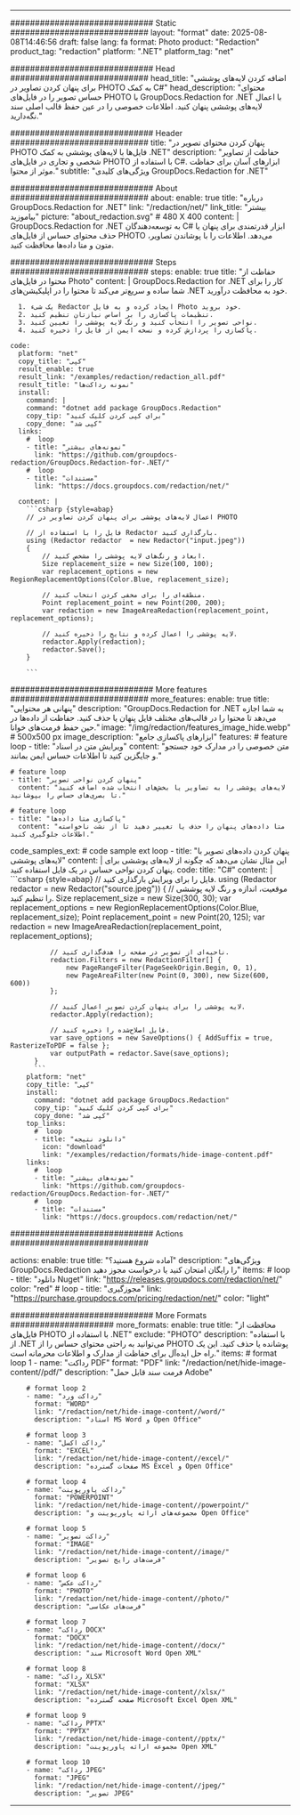
---
############################# Static ############################
layout: "format"
date:  2025-08-08T14:46:56
draft: false
lang: fa
format: Photo
product: "Redaction"
product_tag: "redaction"
platform: ".NET"
platform_tag: "net"

############################# Head ############################
head_title: "اضافه کردن لایه‌های پوششی برای پنهان کردن تصاویر در PHOTO به کمک C#"
head_description: "محتوای حساس تصویر را در فایل‌های PHOTO با GroupDocs.Redaction for .NET با اعمال لایه‌های پوششی پنهان کنید. اطلاعات خصوصی را در عین حفظ قالب اصلی سند نگه‌دارید."

############################# Header ############################
title: "پنهان کردن محتوای تصویر در PHOTO فایل‌ها با لایه‌های پوششی به کمک .NET" 
description: "حفاظت از تصاویر شخصی و تجاری در فایل‌های PHOTO با استفاده از C#. ابزارهای آسان برای حفاظت موثر از محتوا."
subtitle: "ویژگی‌های کلیدی GroupDocs.Redaction for .NET" 

############################# About ############################
about:
    enable: true
    title: "درباره GroupDocs.Redaction for .NET"
    link: "/redaction/net/"
    link_title: "بیشتر بیاموزید"
    picture: "about_redaction.svg" # 480 X 400
    content: |
       GroupDocs.Redaction for .NET به توسعه‌دهندگان C# ابزار قدرتمندی برای پنهان یا حذف محتوای حساس از فایل‌های PHOTO می‌دهد. اطلاعات را با پوشاندن تصاویر، متون و متا داده‌ها محافظت کنید.

############################# Steps ############################
steps:
    enable: true
    title: "حفاظت از محتوا در فایل‌های Photo"
    content: |
      GroupDocs.Redaction for .NET کار را برای شما ساده و سریع‌تر می‌کند تا محتوا را در اپلیکیشن‌های .NET خود به محافظت درآورید.
      
      1. یک شیء Redactor ایجاد کرده و به فایل Photo خود بروید.
      2. تنظیمات پاکسازی را بر اساس نیازتان تنظیم کنید.
      3. نواحی تصویر را انتخاب کنید و رنگ لایه پوششی را تعیین کنید.
      4. پاکسازی را پردازش کرده و نسخه ایمن از فایل را ذخیره کنید.
   
    code:
      platform: "net"
      copy_title: "کپی"
      result_enable: true
      result_link: "/examples/redaction/redaction_all.pdf"
      result_title: "نمونه رداکت‌ها"
      install:
        command: |
        command: "dotnet add package GroupDocs.Redaction"
        copy_tip: "برای کپی کردن کلیک کنید"
        copy_done: "کپی شد"
      links:
        #  loop
        - title: "نمونه‌های بیشتر"
          link: "https://github.com/groupdocs-redaction/GroupDocs.Redaction-for-.NET/"
        #  loop
        - title: "مستندات"
          link: "https://docs.groupdocs.com/redaction/net/"
          
      content: |
        ```csharp {style=abap}
        // اعمال لایه‌های پوششی برای پنهان کردن تصاویر در PHOTO

        // فایل را با استفاده از Redactor بارگذاری کنید.
        using (Redactor redactor  = new Redactor("input.jpeg"))
        {
            // ابعاد و رنگ‌های لایه پوششی را مشخص کنید.
            Size replacement_size = new Size(100, 100);
            var replacement_options = new RegionReplacementOptions(Color.Blue, replacement_size);

            // منطقه‌ای را برای مخفی کردن انتخاب کنید.
            Point replacement_point = new Point(200, 200);
            var redaction = new ImageAreaRedaction(replacement_point, replacement_options);
            
            // لایه پوششی را اعمال کرده و نتایج را ذخیره کنید.
            redactor.Apply(redaction);
            redactor.Save();
        }
        
        ```            


############################# More features ############################
more_features:
  enable: true
  title: "پنهانی هر محتوایی"
  description: "GroupDocs.Redaction for .NET به شما اجازه می‌دهد تا محتوا را در قالب‌های مختلف فایل پنهان یا حذف کنید. حفاظت از داده‌ها در حین حفظ فرمت‌های خوانا."
  image: "/img/redaction/features_image_hide.webp" # 500x500 px
  image_description: "ابزارهای پاکسازی جامع"
  features:
    # feature loop
    - title: "ویرایش متن در اسناد"
      content: "متن خصوصی را در مدارک خود جستجو و جایگزین کنید تا اطلاعات حساس ایمن بمانند."

    # feature loop
    - title: "پنهان کردن نواحی تصویر"
      content: "لایه‌های پوششی را به تصاویر یا بخش‌های انتخاب شده اضافه کنید تا بصری‌های حساس را بپوشانید."

    # feature loop
    - title: "پاکسازی متا داده‌ها"
      content: "متا داده‌های پنهان را حذف یا تغییر دهید تا از نشت ناخواسته اطلاعات جلوگیری کنید."
      
  code_samples_ext:
    # code sample ext loop
    - title: "پنهان کردن داده‌های تصویر با لایه‌های پوششی"
      content: |
        این مثال نشان می‌دهد که چگونه از لایه‌های پوششی برای پنهان کردن نواحی حساس در یک فایل استفاده کنید.
      code:
        title: "C#"
        content: |
          ```csharp {style=abap}
          //  فایل را برای ویرایش بارگذاری کنید.
          using (Redactor redactor  = new Redactor("source.jpeg"))
          {
              // موقعیت، اندازه و رنگ لایه پوششی را تنظیم کنید.
              Size replacement_size = new Size(300, 30);
              var replacement_options = new RegionReplacementOptions(Color.Blue, replacement_size);
              Point replacement_point = new Point(20, 125);
              var redaction = new ImageAreaRedaction(replacement_point, replacement_options);
 
              // ناحیه‌ای از تصویر در صفحه را هدف‌گذاری کنید.
              redaction.Filters = new RedactionFilter[] {
                  new PageRangeFilter(PageSeekOrigin.Begin, 0, 1),
                  new PageAreaFilter(new Point(0, 300), new Size(600, 600))
              };

              // لایه پوششی را برای پنهان کردن تصویر اعمال کنید.
              redactor.Apply(redaction);

              // فایل اصلاح‌شده را ذخیره کنید.
              var save_options = new SaveOptions() { AddSuffix = true, RasterizeToPDF = false };
              var outputPath = redactor.Save(save_options);
          }
          ```
        platform: "net"
        copy_title: "کپی"
        install:
          command: "dotnet add package GroupDocs.Redaction"
          copy_tip: "برای کپی کردن کلیک کنید"
          copy_done: "کپی شد"
        top_links:
          #  loop
          - title: "دانلود نتیجه"
            icon: "download"
            link: "/examples/redaction/formats/hide-image-content.pdf"
        links:
          #  loop
          - title: "نمونه‌های بیشتر"
            link: "https://github.com/groupdocs-redaction/GroupDocs.Redaction-for-.NET/"
          #  loop
          - title: "مستندات"
            link: "https://docs.groupdocs.com/redaction/net/"


############################# Actions ############################

actions:
  enable: true
  title: "آماده شروع هستید؟"
  description: "ویژگی‌های GroupDocs.Redaction را رایگان امتحان کنید یا درخواست مجوز دهید"
  items:
    #  loop
    - title: "دانلود Nuget"
      link: "https://releases.groupdocs.com/redaction/net/"
      color: "red"
        #  loop
    - title: "مجوزگیری"
      link: "https://purchase.groupdocs.com/pricing/redaction/net/"
      color: "light"


############################# More Formats #####################
more_formats:
    enable: true
    title: "محافظت از فایل‌های PHOTO با استفاده از .NET"
    exclude: "PHOTO"
    description: "با استفاده از .NET می‌توانید به راحتی محتوای حساس را از PHOTO پوشانده یا حذف کنید. این یک راه حل ایده‌آل برای حفاظت از مدارک و اطلاعات محرمانه است."
    items: 
        # format loop 1
        - name: "رداکت PDF"
          format: "PDF"
          link: "/redaction/net/hide-image-content//pdf/"
          description: "فرمت سند قابل حمل Adobe"

        # format loop 2
        - name: "رداکت ورد"
          format: "WORD"
          link: "/redaction/net/hide-image-content//word/"
          description: "اسناد MS Word و Open Office"
          
        # format loop 3
        - name: "رداکت اکسل"
          format: "EXCEL"
          link: "/redaction/net/hide-image-content//excel/"
          description: "صفحات گسترده MS Excel و Open Office"

        # format loop 4
        - name: "رداکت پاورپوینت"
          format: "POWERPOINT"
          link: "/redaction/net/hide-image-content//powerpoint/"
          description: "مجموعه‌های ارائه پاورپوینت و Open Office"

        # format loop 5
        - name: "رداکت تصویر"
          format: "IMAGE"
          link: "/redaction/net/hide-image-content//image/"
          description: "فرمت‌های رایج تصویر"

        # format loop 6
        - name: "رداکت عکس"
          format: "PHOTO"
          link: "/redaction/net/hide-image-content//photo/"
          description: "فرمت‌های عکاسی"

        # format loop 7
        - name: "رداکت DOCX"
          format: "DOCX"
          link: "/redaction/net/hide-image-content//docx/"
          description: "سند Microsoft Word Open XML"
          
        # format loop 8
        - name: "رداکت XLSX"
          format: "XLSX"
          link: "/redaction/net/hide-image-content//xlsx/"
          description: "صفحه گسترده Microsoft Excel Open XML"
          
        # format loop 9
        - name: "رداکت PPTX"
          format: "PPTX"
          link: "/redaction/net/hide-image-content//pptx/"
          description: "مجموعه ارائه پاورپوینت Open XML"

        # format loop 10
        - name: "رداکت JPEG"
          format: "JPEG"
          link: "/redaction/net/hide-image-content//jpeg/"
          description: "تصویر JPEG"


---
